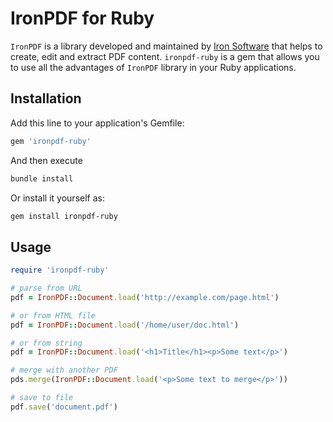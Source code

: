 # IronPDF for Ruby

`IronPDF` is a library developed and maintained by [Iron Software](https://ironsoftware.com/) that helps to create, edit and extract PDF content.
`ironpdf-ruby` is a gem that allows you to use all the advantages of `IronPDF` library in your Ruby applications.

## Installation

Add this line to your application's Gemfile:

```ruby
gem 'ironpdf-ruby'
```

And then execute

```bash
bundle install
```

Or install it yourself as:

```bash
gem install ironpdf-ruby
```

## Usage

```ruby
require 'ironpdf-ruby'

# parse from URL
pdf = IronPDF::Document.load('http://example.com/page.html')

# or from HTML file
pdf = IronPDF::Document.load('/home/user/doc.html')

# or from string
pdf = IronPDF::Document.load('<h1>Title</h1><p>Some text</p>')

# merge with another PDF
pds.merge(IronPDF::Document.load('<p>Some text to merge</p>'))

# save to file
pdf.save('document.pdf')
```
